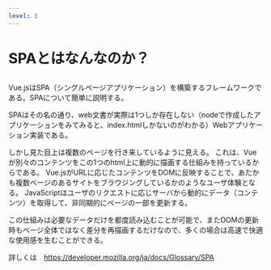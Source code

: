 ```yaml
---
level: 3
---
```

# SPAとはなんなのか？
##
Vue.jsはSPA（シングルページアプリケーション）を構築するフレームワークである。SPAについて簡単に説明する。

SPAはその名の通り、web文書が実際は1つしか存在しない（nodeで作成したアプリケーションをみてみると、index.htmlしかないのがわかる）Webアプリケーション実装である。

しかし見た目上は複数のページを行き来しているように見える。
これは、Vueが別々のコンテンツをこの1つのhtml上に動的に描画する仕組みを持っているからである。
Vue.jsがURLに応じたコンテンツをDOMに反映することで、あたかも複数ページのあるサイトをブラウジングしているかのようなユーザ体験となる。
JavaScriptはユーザのリクエストに応じサーバから動的にデータ（コンテンツ）を取得して、非同期的にページの一部を更新する。

この仕組みは必要なデータだけを都度読み込むことが可能で、またDOMの更新時もページ全体ではなく差分を再描画するだけなので、多くの場合は高速で快適な使用感を生むことができる。

詳しくは　https://developer.mozilla.org/ja/docs/Glossary/SPA